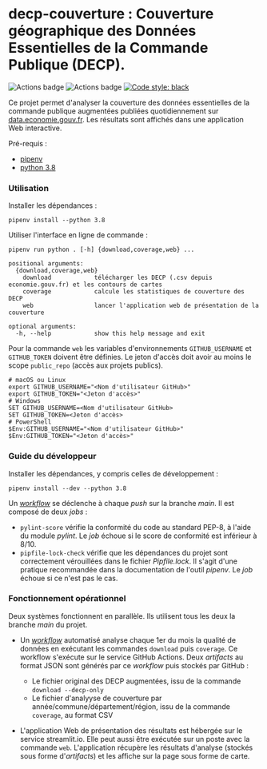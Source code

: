 # **decp-couverture** : Couverture géographique des Données Essentielles de la Commande Publique (DECP). 

![Actions badge](https://github.com/139bercy/decp-couverture/actions/workflows/tests.yaml/badge.svg)
![Actions badge](https://github.com/139bercy/decp-couverture/actions/workflows/run.yaml/badge.svg)
[![Code style: black](https://img.shields.io/badge/code%20style-black-000000.svg)](https://github.com/psf/black)

Ce projet permet d'analyser la couverture des données essentielles de la commande publique augmentées publiées quotidiennement sur [data.economie.gouv.fr](https://data.economie.gouv.fr/explore/dataset/decp_augmente/). Les résultats sont affichés dans une application Web interactive.

Pré-requis :
* [pipenv](https://pipenv-fork.readthedocs.io/en/latest/)
* [python 3.8](https://www.python.org/downloads/release/python-3810/)

### Utilisation

Installer les dépendances  :
```shell
pipenv install --python 3.8
```

Utiliser l'interface en ligne de commande  :
```
pipenv run python . [-h] {download,coverage,web} ...

positional arguments:
  {download,coverage,web}
    download            télécharger les DECP (.csv depuis economie.gouv.fr) et les contours de cartes
    coverage            calcule les statistiques de couverture des DECP
    web                 lancer l'application web de présentation de la couverture

optional arguments:
  -h, --help            show this help message and exit
```

Pour la commande `web` les variables d'environnements `GITHUB_USERNAME` et `GITHUB_TOKEN` doivent être définies. Le jeton d'accès doit avoir au moins le scope `public_repo` (accès aux projets publics).

```shell
# macOS ou Linux
export GITHUB_USERNAME="<Nom d'utilisateur GitHub>"
export GITHUB_TOKEN="<Jeton d'accès>"
# Windows
SET GITHUB_USERNAME=<Nom d'utilisateur GitHub>
SET GITHUB_TOKEN=<Jeton d'accès>
# PowerShell
$Env:GITHUB_USERNAME="<Nom d'utilisateur GitHub>"
$Env:GITHUB_TOKEN="<Jeton d'accès>"
```

### Guide du développeur

Installer les dépendances, y compris celles de développement  :
```shell
pipenv install --dev --python 3.8
```

Un [*workflow*](.github/workflows/tests.yaml) se déclenche à chaque *push* sur la branche *main*. Il est composé de deux *jobs* :
* `pylint-score` vérifie la conformité du code au standard PEP-8, à l'aide du module *pylint*. Le *job* échoue si le score de conformité est inférieur à 8/10.
* `pipfile-lock-check` vérifie que les dépendances du projet sont correctement vérouillées dans le fichier *Pipfile.lock*. Il s'agit d'une pratique recommandée dans la documentation de l'outil *pipenv*. Le *job* échoue si ce n'est pas le cas.

### Fonctionnement opérationnel

Deux systèmes fonctionnent en parallèle. Ils utilisent tous les deux la branche *main* du projet.

* Un [*workflow*](.github/workflows/run.yaml) automatisé analyse chaque 1er du mois la qualité de données en exécutant les commandes `download` puis `coverage`. Ce workflow s'exécute sur le service GitHub Actions. Deux *artifacts* au format JSON sont générés par ce *workflow* puis stockés par GitHub :
  * Le fichier original des DECP augmentées, issu de la commande `download --decp-only`
  * Le fichier d'analyyse de couverture par année/commune/département/région, issu de la commande `coverage`, au format CSV

* L'application Web de présentation des résultats est hébergée sur le service streamlit.io. Elle peut aussi être exécutée sur un poste avec la commande `web`. L'application récupère les résultats d'analyse (stockés sous forme d'*artifacts*) et les affiche sur la page sous forme de carte.
